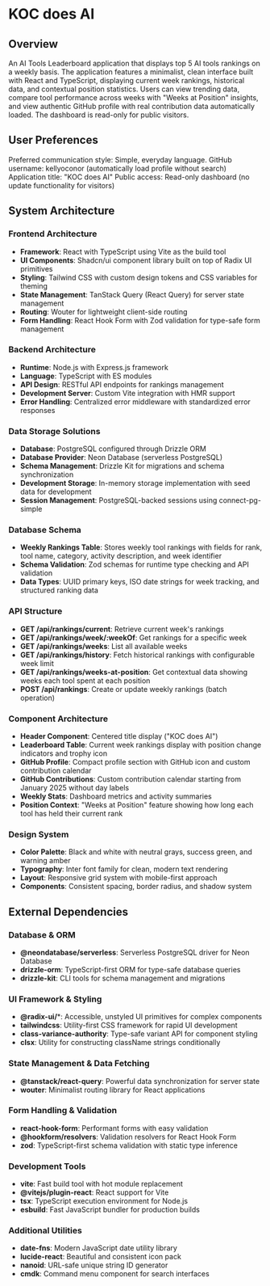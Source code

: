# KOC does AI

## Overview

An AI Tools Leaderboard application that displays top 5 AI tools rankings on a weekly basis. The application features a minimalist, clean interface built with React and TypeScript, displaying current week rankings, historical data, and contextual position statistics. Users can view trending data, compare tool performance across weeks with "Weeks at Position" insights, and view authentic GitHub profile with real contribution data automatically loaded. The dashboard is read-only for public visitors.

## User Preferences

Preferred communication style: Simple, everyday language.
GitHub username: kellyoconor (automatically load profile without search)
Application title: "KOC does AI"
Public access: Read-only dashboard (no update functionality for visitors)

## System Architecture

### Frontend Architecture
- **Framework**: React with TypeScript using Vite as the build tool
- **UI Components**: Shadcn/ui component library built on top of Radix UI primitives
- **Styling**: Tailwind CSS with custom design tokens and CSS variables for theming
- **State Management**: TanStack Query (React Query) for server state management
- **Routing**: Wouter for lightweight client-side routing
- **Form Handling**: React Hook Form with Zod validation for type-safe form management

### Backend Architecture
- **Runtime**: Node.js with Express.js framework
- **Language**: TypeScript with ES modules
- **API Design**: RESTful API endpoints for rankings management
- **Development Server**: Custom Vite integration with HMR support
- **Error Handling**: Centralized error middleware with standardized error responses

### Data Storage Solutions
- **Database**: PostgreSQL configured through Drizzle ORM
- **Database Provider**: Neon Database (serverless PostgreSQL)
- **Schema Management**: Drizzle Kit for migrations and schema synchronization
- **Development Storage**: In-memory storage implementation with seed data for development
- **Session Management**: PostgreSQL-backed sessions using connect-pg-simple

### Database Schema
- **Weekly Rankings Table**: Stores weekly tool rankings with fields for rank, tool name, category, activity description, and week identifier
- **Schema Validation**: Zod schemas for runtime type checking and API validation
- **Data Types**: UUID primary keys, ISO date strings for week tracking, and structured ranking data

### API Structure
- **GET /api/rankings/current**: Retrieve current week's rankings
- **GET /api/rankings/week/:weekOf**: Get rankings for a specific week
- **GET /api/rankings/weeks**: List all available weeks
- **GET /api/rankings/history**: Fetch historical rankings with configurable week limit
- **GET /api/rankings/weeks-at-position**: Get contextual data showing weeks each tool spent at each position
- **POST /api/rankings**: Create or update weekly rankings (batch operation)

### Component Architecture
- **Header Component**: Centered title display ("KOC does AI")
- **Leaderboard Table**: Current week rankings display with position change indicators and trophy icon
- **GitHub Profile**: Compact profile section with GitHub icon and custom contribution calendar
- **GitHub Contributions**: Custom contribution calendar starting from January 2025 without day labels
- **Weekly Stats**: Dashboard metrics and activity summaries
- **Position Context**: "Weeks at Position" feature showing how long each tool has held their current rank

### Design System
- **Color Palette**: Black and white with neutral grays, success green, and warning amber
- **Typography**: Inter font family for clean, modern text rendering
- **Layout**: Responsive grid system with mobile-first approach
- **Components**: Consistent spacing, border radius, and shadow system

## External Dependencies

### Database & ORM
- **@neondatabase/serverless**: Serverless PostgreSQL driver for Neon Database
- **drizzle-orm**: TypeScript-first ORM for type-safe database queries
- **drizzle-kit**: CLI tools for schema management and migrations

### UI Framework & Styling
- **@radix-ui/***: Accessible, unstyled UI primitives for complex components
- **tailwindcss**: Utility-first CSS framework for rapid UI development
- **class-variance-authority**: Type-safe variant API for component styling
- **clsx**: Utility for constructing className strings conditionally

### State Management & Data Fetching
- **@tanstack/react-query**: Powerful data synchronization for server state
- **wouter**: Minimalist routing library for React applications

### Form Handling & Validation
- **react-hook-form**: Performant forms with easy validation
- **@hookform/resolvers**: Validation resolvers for React Hook Form
- **zod**: TypeScript-first schema validation with static type inference

### Development Tools
- **vite**: Fast build tool with hot module replacement
- **@vitejs/plugin-react**: React support for Vite
- **tsx**: TypeScript execution environment for Node.js
- **esbuild**: Fast JavaScript bundler for production builds

### Additional Utilities
- **date-fns**: Modern JavaScript date utility library
- **lucide-react**: Beautiful and consistent icon pack
- **nanoid**: URL-safe unique string ID generator
- **cmdk**: Command menu component for search interfaces